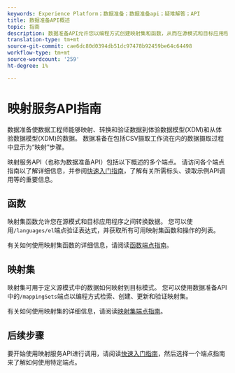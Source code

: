 ```yaml
---
keywords: Experience Platform；数据准备；数据准备api；疑难解答；API
title: 数据准备API概述
topic: 指南
description: 数据准备API允许您以编程方式创建映射集和函数，从而在源模式和目标应用程序之间转换数据。
translation-type: tm+mt
source-git-commit: cae6dc80d0394db51dc97478b92459be64c64498
workflow-type: tm+mt
source-wordcount: '259'
ht-degree: 1%

---
```



# 映射服务API指南

数据准备使数据工程师能够映射、转换和验证数据到体验数据模型(XDM)和从体验数据模型(XDM)的数据。 数据准备在包括CSV摄取工作流在内的数据摄取过程中显示为“映射”步骤。

映射服务API（也称为数据准备API）包括以下概述的多个端点。 请访问各个端点指南以了解详细信息，并参阅[快速入门指南](./getting-started.md)，了解有关所需标头、读取示例API调用等的重要信息。

## 函数

映射集函数允许您在源模式和目标应用程序之间转换数据。 您可以使用`/languages/el`端点验证表达式，并获取所有可用映射集函数和操作的列表。

有关如何使用映射集函数的详细信息，请阅读[函数端点指南](./functions.md)。

## 映射集

映射集可用于定义源模式中的数据如何映射到目标模式。 您可以使用数据准备API中的`/mappingSets`端点以编程方式检索、创建、更新和验证映射集。

有关如何使用映射集的详细信息，请阅读[映射集端点指南](./mapping-set.md)。

## 后续步骤

要开始使用映射服务API进行调用，请阅读[快速入门指南](./getting-started.md)，然后选择一个端点指南来了解如何使用特定端点。